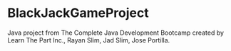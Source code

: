 # BlackJackGameProject

Java project from The Complete Java Development Bootcamp created by Learn The Part Inc., Rayan Slim, Jad Slim, Jose Portilla.
